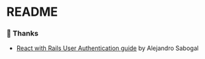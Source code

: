 # README

### 🙏 Thanks

* [React with Rails User Authentication guide](https://medium.com/how-i-get-it/react-with-rails-user-authentication-8977e98762f2) by Alejandro Sabogal
